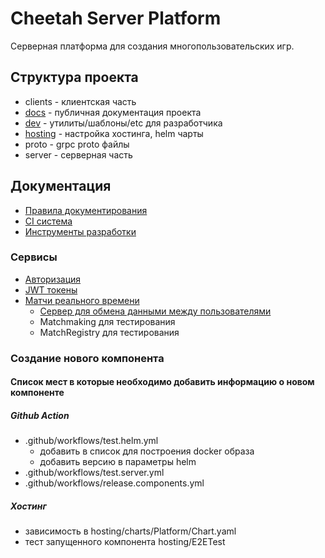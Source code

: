 # Cheetah Server Platform

Серверная платформа для создания многопользовательских игр.

## Структура проекта

- clients - клиентская часть
- [docs](docs/README.md) - публичная документация проекта
- [dev](dev/README.md) - утилиты/шаблоны/etc для разработчика
- [hosting](hosting/README.md) - настройка хостинга, helm чарты
- proto - grpc proto файлы
- server - серверная часть

## Документация

- [Правила документирования](docs/README.md)
- [CI система](.github/index.md)
- [Инструменты разработки](dev/README.md)

### Сервисы

- [Авторизация](server/authentication/README.md)
- [JWT токены](server/cerberus/README.md)
- [Матчи реального времени](server/matches/README.md)
  - [Сервер для обмена данными между пользователями](server/match/Relay/README.md)
  - Matchmaking для тестирования
  - MatchRegistry для тестирования

### Создание нового компонента

#### Список мест в которые необходимо добавить информацию о новом компоненте

##### Github Action

- .github/workflows/test.helm.yml
    - добавить в список для построения docker образа
    - добавить версию в параметры helm
- .github/workflows/test.server.yml
- .github/workflows/release.components.yml

##### Хостинг

- зависимость в hosting/charts/Platform/Chart.yaml
- тест запущенного компонента hosting/E2ETest

 

